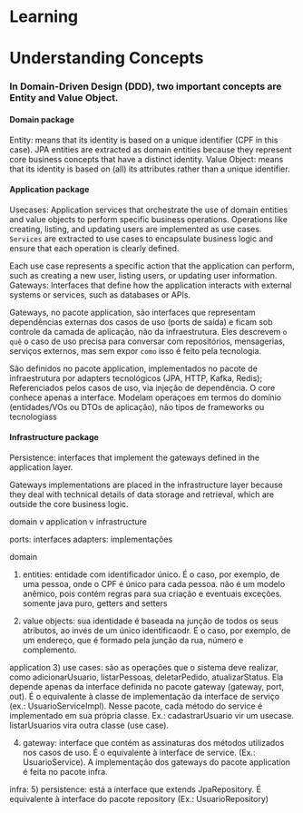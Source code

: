 # Learning

# Understanding Concepts

### In Domain-Driven Design (DDD), two important concepts are Entity and Value Object.

#### Domain package
Entity: means that its identity is based on a unique identifier (CPF in this case).
JPA entities are extracted as domain entities because they represent core business concepts that have a distinct identity.
Value Object: means that its identity is based on (all) its attributes rather than a unique identifier.

#### Application package
Usecases: Application services that orchestrate the use of domain entities and value objects to perform specific business operations.
Operations like creating, listing, and updating users are implemented as use cases.
`Services` are extracted to use cases to encapsulate business logic and ensure that each operation is clearly defined.

Each use case represents a specific action that the application can perform, such as creating a new user, listing users, or updating user information.
Gateways: Interfaces that define how the application interacts with external systems or services, such as databases or APIs.

Gateways, no pacote application, são interfaces que representam dependências externas dos casos de uso (ports de saída) e
ficam sob controle da camada de aplicação, não da infraestrutura. Eles descrevem `o quê` o caso de uso precisa para
conversar com repositórios, mensagerias, serviços externos, mas sem expor `como` isso é feito pela tecnologia.

São definidos no pacote application, implementados no pacote de infraestrutura por adapters tecnológicos (JPA, HTTP, Kafka, Redis);
Referenciados pelos casos de uso, via injeção de dependência. O core conhece apenas a interface.
Modelam operaçoes em termos do domínio (entidades/VOs ou DTOs de aplicação), não tipos de frameworks ou tecnologiass

#### Infrastructure package
Persistence: interfaces that implement the gateways defined in the application layer.

Gateways implementations are placed in the infrastructure layer because they deal with technical details of data storage and retrieval, which are outside the core business logic.


domain
v
application
v
infrastructure



ports: interfaces
adapters: implementações

domain
1) entities: entidade com identificador único. É o caso, por exemplo, de uma pessoa, onde o CPF é único para cada pessoa. não é um modelo anêmico, pois contém regras para sua criação e eventuais exceções. somente java puro, getters and setters

2) value objects: sua identidade é baseada na junção de todos os seus atributos, ao invés de um único identificaodr. É o caso, por exemplo, de um endereço, que é formado pela junção da rua, número e complemento.

application
3) use cases: são as operações que o sistema deve realizar, como adicionarUsuario, listarPessoas, deletarPedido, atualizarStatus. Ela depende apenas da interface definida no pacote gateway (gateway, port, out). É o equivalente à classe de implementação da interface de serviço (ex.: UsuarioServiceImpl). Nesse pacote, cada método do service é implementado em sua própria classe. Ex.: cadastrarUsuario vir um usecase. listarUsuarios vira outra classe (use case).

4) gateway: interface que contém as assinaturas dos métodos utilizados nos casos de uso. É o equivalente à interface de service. (Ex.: UsuarioService). A implementação dos gateways do pacote application é feita no pacote infra.

infra:
5) persistence: está a interface que extends JpaRepository. É equivalente à interface do pacote repository (Ex.: UsuarioRepository)